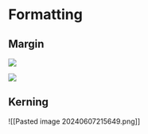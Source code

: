 
# Formatting

## Margin

![](https://i.imgur.com/fLwFSOj.png)

![](https://i.imgur.com/2nGeMow.png)

## Kerning

![[Pasted image 20240607215649.png]]